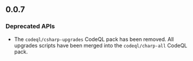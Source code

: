 ## 0.0.7

### Deprecated APIs

* The `codeql/csharp-upgrades` CodeQL pack has been removed. All upgrades scripts have been merged into the `codeql/charp-all` CodeQL pack.
